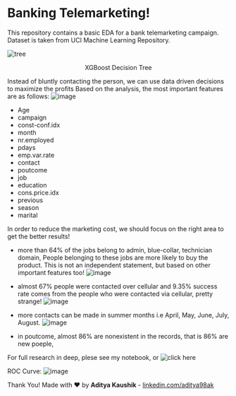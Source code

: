 # Banking Telemarketing!
This repository contains a basic EDA for a bank telemarketing campaign. Dataset is taken from 
UCI Machine Learning Repository.

![tree](https://user-images.githubusercontent.com/21143936/55569387-1b971680-571f-11e9-8e0e-a162ed02af44.jpg)
 <center> XGBoost Decision Tree </center>
 
Instead of bluntly contacting the person, we can use data driven decisions to maximize the profits
 Based on the analysis, the most important features are as follows:
 ![image](https://user-images.githubusercontent.com/21143936/55571798-dfb28000-5723-11e9-909e-e212280cd24b.png)
- Age
- campaign
- const-conf.idx
- month
- nr.employed
- pdays
- emp.var.rate
- contact
- poutcome
- job
- education
- cons.price.idx
- previous
- season
- marital


 In order to reduce the marketing cost, we should focus on the right area to get the better results!
 - more than 64% of the jobs belong to admin, blue-collar, technician domain, People belonging to these jobs are more likely to buy the product. This is not an independent statement, but based on other important features too!
![image](https://user-images.githubusercontent.com/21143936/55573863-a8929d80-5728-11e9-919c-f4a4ddc74f1e.png)

- almost 67% people were contacted over cellular and 9.35% success rate comes from the people who were contacted via cellular, pretty strange!
![image](https://user-images.githubusercontent.com/21143936/55574116-3c646980-5729-11e9-9303-6a796703e1a1.png)

- more contacts can be made in summer months i.e April, May, June, July, August.
![image](https://user-images.githubusercontent.com/21143936/55574167-66b62700-5729-11e9-8ec1-6f5e5d075cf7.png)

- in poutcome, almost 86% are nonexistent in the records, that is 86% are new poeple, 

For full research in deep, plese see my notebook, or 
![click here](https://github.com/aditya98ak/UpGrad_Bank_Telemarketing/blob/master/BankingTelemarketing%20%7C%20UpGrad.ipynb)

ROC Curve:
![image](https://user-images.githubusercontent.com/21143936/55574280-a977ff00-5729-11e9-9d60-fd64cc950b9f.png)

Thank You! 
Made with :heart: by
**Aditya Kaushik**  - [linkedin.com/aditya98ak](https://www.linkedin.com/in/aditya98ak/)
